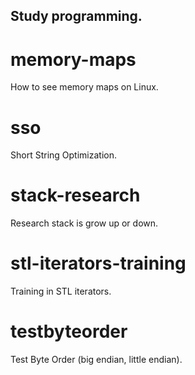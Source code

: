 ## Study programming. 

# memory-maps
  How to see memory maps on Linux.

# sso
  Short String Optimization. 

# stack-research
  Research stack is grow up or down.

# stl-iterators-training
  Training in STL iterators.

# testbyteorder
  Test Byte Order (big endian, little endian).
